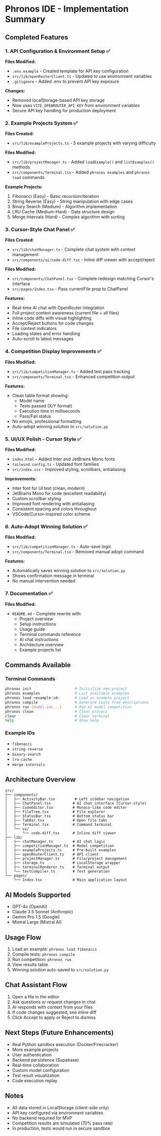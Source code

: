 # Phronos IDE - Implementation Summary

## Completed Features

### 1. API Configuration & Environment Setup ✅

**Files Modified:**
- `.env.example` - Created template for API key configuration
- `src/lib/openRouterClient.ts` - Updated to use environment variables
- `.gitignore` - Added .env to prevent API key exposure

**Changes:**
- Removed localStorage-based API key storage
- Now uses `VITE_OPENROUTER_API_KEY` from environment variables
- Secure API key handling for production deployment

### 2. Example Projects System ✅

**Files Created:**
- `src/lib/exampleProjects.ts` - 5 example projects with varying difficulty

**Files Modified:**
- `src/lib/projectManager.ts` - Added `loadExample()` and `listExamples()` methods
- `src/components/Terminal.tsx` - Added `phronos examples` and `phronos load` commands

**Example Projects:**
1. Fibonacci (Easy) - Basic recursion/iteration
2. String Reverse (Easy) - String manipulation with edge cases
3. Binary Search (Medium) - Algorithm implementation
4. LRU Cache (Medium-Hard) - Data structure design
5. Merge Intervals (Hard) - Complex algorithm with sorting

### 3. Cursor-Style Chat Panel ✅

**Files Created:**
- `src/lib/chatManager.ts` - Complete chat system with context management
- `src/components/ui/code-diff.tsx` - Inline diff viewer with accept/reject

**Files Modified:**
- `src/components/ChatPanel.tsx` - Complete redesign matching Cursor's interface
- `src/pages/Index.tsx` - Pass currentFile prop to ChatPanel

**Features:**
- Real-time AI chat with OpenRouter integration
- Full project context awareness (current file + all files)
- Inline code diffs with visual highlighting
- Accept/Reject buttons for code changes
- File context indicators
- Loading states and error handling
- Auto-scroll to latest messages

### 4. Competition Display Improvements ✅

**Files Modified:**
- `src/lib/competitionManager.ts` - Added test pass tracking
- `src/components/Terminal.tsx` - Enhanced competition output

**Features:**
- Clean table format showing:
  - Model name
  - Tests passed (X/Y format)
  - Execution time in milliseconds
  - Pass/Fail status
- No emojis, professional formatting
- Auto-adopt winning solution to `src/solution.py`

### 5. UI/UX Polish - Cursor Style ✅

**Files Modified:**
- `index.html` - Added Inter and JetBrains Mono fonts
- `tailwind.config.ts` - Updated font families
- `src/index.css` - Improved styling, scrollbars, antialiasing

**Improvements:**
- Inter font for UI text (clean, modern)
- JetBrains Mono for code (excellent readability)
- Custom scrollbar styling
- Improved font rendering with antialiasing
- Consistent spacing and colors throughout
- VSCode/Cursor-inspired color scheme

### 6. Auto-Adopt Winning Solution ✅

**Files Modified:**
- `src/lib/competitionManager.ts` - Auto-save logic
- `src/components/Terminal.tsx` - Removed manual adopt command

**Features:**
- Automatically saves winning solution to `src/solution.py`
- Shows confirmation message in terminal
- No manual intervention needed

### 7. Documentation ✅

**Files Modified:**
- `README.md` - Complete rewrite with:
  - Project overview
  - Setup instructions
  - Usage guide
  - Terminal commands reference
  - AI chat instructions
  - Architecture overview
  - Example projects list

## Commands Available

### Terminal Commands

```bash
phronos init                    # Initialize new project
phronos examples                # List available examples
phronos load <example-id>       # Load an example project
phronos compile                 # Generate tests from descriptions
phronos run [model-ids...]      # Run AI model competition
phronos clean                   # Clear project
clear                           # Clear terminal
help                            # Show help
```

### Example IDs

- `fibonacci`
- `string-reverse`
- `binary-search`
- `lru-cache`
- `merge-intervals`

## Architecture Overview

```
src/
├── components/
│   ├── ActivityBar.tsx         # Left sidebar navigation
│   ├── ChatPanel.tsx          # AI chat interface (Cursor-style)
│   ├── CodeEditor.tsx         # Monaco-like code editor
│   ├── FileTree.tsx           # File explorer
│   ├── StatusBar.tsx          # Bottom status bar
│   ├── TabBar.tsx             # Open file tabs
│   ├── Terminal.tsx           # Command terminal
│   └── ui/
│       └── code-diff.tsx      # Inline diff viewer
├── lib/
│   ├── chatManager.ts         # AI chat logic
│   ├── competitionManager.ts  # Model competition
│   ├── exampleProjects.ts     # Pre-built examples
│   ├── openRouterClient.ts    # API client
│   ├── projectManager.ts      # File/project management
│   ├── storage.ts             # LocalStorage wrapper
│   ├── terminalRenderer.ts    # Terminal output
│   └── testCompiler.ts        # Test generation
└── pages/
    └── Index.tsx              # Main application layout
```

## AI Models Supported

- GPT-4o (OpenAI)
- Claude 3.5 Sonnet (Anthropic)
- Gemini Pro 1.5 (Google)
- Mistral Large (Mistral AI)

## Usage Flow

1. Load an example: `phronos load fibonacci`
2. Compile tests: `phronos compile`
3. Run competition: `phronos run`
4. View results table
5. Winning solution auto-saved to `src/solution.py`

## Chat Assistant Flow

1. Open a file in the editor
2. Ask questions or request changes in chat
3. AI responds with context from your files
4. If code changes suggested, see inline diff
5. Click Accept to apply or Reject to dismiss

## Next Steps (Future Enhancements)

- Real Python sandbox execution (Docker/Firecracker)
- More example projects
- User authentication
- Backend persistence (Supabase)
- Real-time collaboration
- Custom model configuration
- Test result visualization
- Code execution replay

## Notes

- All data stored in LocalStorage (client-side only)
- API key configured via environment variables
- No backend required for MVP
- Competition results are simulated (70% pass rate)
- In production, tests would run in secure sandbox

